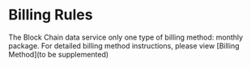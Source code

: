 # Billing Rules
The Block Chain data service only one type of billing method: monthly package. For detailed billing method instructions, please view [Billing Method](to be supplemented)
